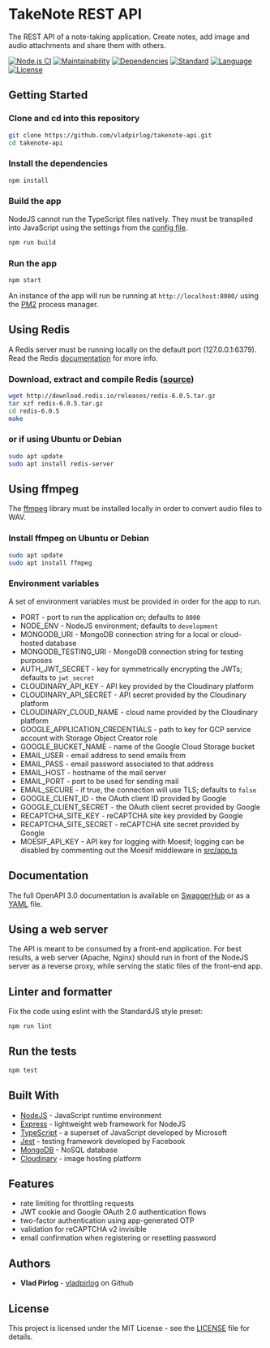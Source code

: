 # TakeNote REST API

The REST API of a note-taking application. Create notes, add image and audio attachments and share them with others.

[![Node.js CI](https://github.com/vladpirlog/takenote-api/workflows/Node.js%20CI/badge.svg)](https://github.com/vladpirlog/takenote-api/actions)
[![Maintainability](https://api.codeclimate.com/v1/badges/316551b9d8d1679e51b0/maintainability)](https://codeclimate.com/github/vladpirlog/takenote-api/maintainability)
[![Dependencies](https://img.shields.io/david/vladpirlog/takenote-api)](package.json)
[![Standard](https://img.shields.io/badge/code%20style-standard-brightgreen?style=flat)](https://www.npmjs.com/package/eslint)
[![Language](https://img.shields.io/github/languages/top/vladpirlog/takenote-api)](https://github.com/vladpirlog/takenote-api)
[![License](https://img.shields.io/github/license/vladpirlog/takenote-api)](LICENSE)

## Getting Started

### Clone and cd into this repository

```bash
git clone https://github.com/vladpirlog/takenote-api.git
cd takenote-api
```

### Install the dependencies

```bash
npm install
```

### Build the app

NodeJS cannot run the TypeScript files natively. They must be transpiled into JavaScript using the settings from the [config file](tsconfig.json).

```bash
npm run build
```

### Run the app

```bash
npm start
```

An instance of the app will run be running at `http://localhost:8000/` using the [PM2](https://pm2.keymetrics.io/) process manager.

## Using Redis

A Redis server must be running locally on the default port (127.0.0.1:6379). Read the Redis [documentation](https://redis.io/documentation) for more info.

### Download, extract and compile Redis ([source](https://redis.io/download#installation))

```bash
wget http://download.redis.io/releases/redis-6.0.5.tar.gz
tar xzf redis-6.0.5.tar.gz
cd redis-6.0.5
make
```

### or if using Ubuntu or Debian

```bash
sudo apt update
sudo apt install redis-server
```

## Using ffmpeg

The [ffmpeg](https://ffmpeg.org/) library must be installed locally in order to convert audio files to WAV.

### Install ffmpeg on Ubuntu or Debian

```bash
sudo apt update
sudo apt install ffmpeg
```

### Environment variables

A set of environment variables must be provided in order for the app to run.

-   PORT - port to run the application on; defaults to `8000`
-   NODE_ENV - NodeJS environment; defaults to `development`
-   MONGODB_URI - MongoDB connection string for a local or cloud-hosted database
-   MONGODB_TESTING_URI - MongoDB connection string for testing purposes
-   AUTH_JWT_SECRET - key for symmetrically encrypting the JWTs; defaults to `jwt_secret`
-   CLOUDINARY_API_KEY - API key provided by the Cloudinary platform
-   CLOUDINARY_API_SECRET - API secret provided by the Cloudinary platform
-   CLOUDINARY_CLOUD_NAME - cloud name provided by the Cloudinary platform
-   GOOGLE_APPLICATION_CREDENTIALS - path to key for GCP service account with Storage Object Creator role
-   GOOGLE_BUCKET_NAME - name of the Google Cloud Storage bucket
-   EMAIL_USER - email address to send emails from
-   EMAIL_PASS - email password associated to that address
-   EMAIL_HOST - hostname of the mail server
-   EMAIL_PORT - port to be used for sending mail
-   EMAIL_SECURE - if true, the connection will use TLS; defaults to `false`
-   GOOGLE_CLIENT_ID - the OAuth client ID provided by Google
-   GOOGLE_CLIENT_SECRET - the OAuth client secret provided by Google
-   RECAPTCHA_SITE_KEY - reCAPTCHA site key provided by Google
-   RECAPTCHA_SITE_SECRET - reCAPTCHA site secret provided by Google
-   MOESIF_API_KEY - API key for logging with Moesif; logging can be disabled by commenting out the Moesif middleware in [src/app.ts](src/app.ts)

## Documentation

The full OpenAPI 3.0 documentation is available on [SwaggerHub](https://app.swaggerhub.com/apis-docs/vladpirlog/takenote-api/1.0.0) or as a [YAML](42c-conf.yaml) file.

## Using a web server

The API is meant to be consumed by a front-end application. For best results, a web server (Apache, Nginx) should run in front of the NodeJS server as a reverse proxy, while serving the static files of the front-end app.

## Linter and formatter

Fix the code using eslint with the StandardJS style preset:

```bash
npm run lint
```

## Run the tests

```bash
npm test
```

## Built With

-   [NodeJS](https://nodejs.org/) - JavaScript runtime environment
-   [Express](https://expressjs.com/) - lightweight web framework for NodeJS
-   [TypeScript](https://www.typescriptlang.org/) - a superset of JavaScript developed by Microsoft
-   [Jest](https://jestjs.io/) - testing framework developed by Facebook
-   [MongoDB](https://www.mongodb.com/) - NoSQL database
-   [Cloudinary](https://cloudinary.com/) - image hosting platform

## Features

-   rate limiting for throttling requests
-   JWT cookie and Google OAuth 2.0 authentication flows
-   two-factor authentication using app-generated OTP
-   validation for reCAPTCHA v2 invisible
-   email confirmation when registering or resetting password

## Authors

-   **Vlad Pirlog** - [vladpirlog](https://github.com/vladpirlog) on Github

## License

This project is licensed under the MIT License - see the [LICENSE](LICENSE) file for details.
